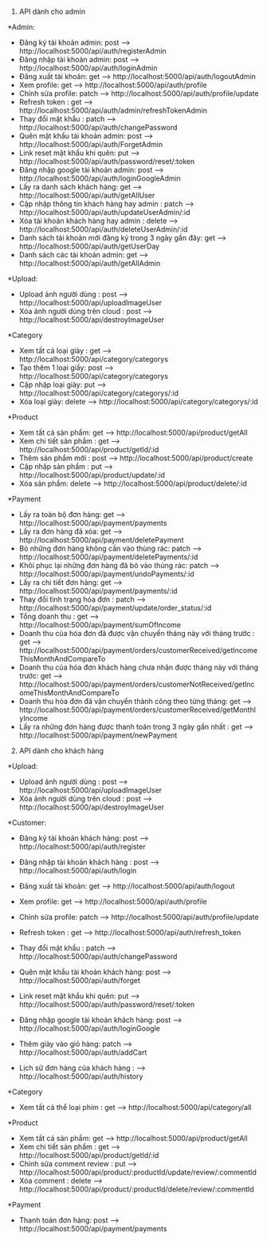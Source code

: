 1. API dành cho admin

\*Admin:

- Đăng ký tài khoản admin: post --> http://localhost:5000/api/auth/registerAdmin
- Đăng nhập tài khoản admin: post --> http://localhost:5000/api/auth/loginAdmin
- Đăng xuất tài khoản: get --> http://localhost:5000/api/auth/logoutAdmin
- Xem profile: get --> http://localhost:5000/api/auth/profile
- Chỉnh sửa profile: patch --> http://localhost:5000/api/auth/profile/update
- Refresh token : get --> http://localhost:5000/api/auth/admin/refreshTokenAdmin
- Thay đổi mật khẩu : patch --> http://localhost:5000/api/auth/changePassword
- Quên mật khẩu tài khoản admin: post --> http://localhost:5000/api/auth/ForgetAdmin
- Link reset mật khẩu khi quên: put --> http://localhost:5000/api/auth/password/reset/:token
- Đăng nhập google tài khoản admin: post --> http://localhost:5000/api/auth/loginGoogleAdmin
- Lấy ra danh sách khách hàng: get --> http://localhost:5000/api/auth/getAllUser
- Cập nhập thông tin khách hàng hay admin : patch --> http://localhost:5000/api/auth/updateUserAdmin/:id
- Xóa tài khoản khách hàng hay admin : delete --> http://localhost:5000/api/auth/deleteUserAdmin/:id
- Danh sách tài khoản mới đăng ký trong 3 ngày gần đây: get --> http://localhost:5000/api/auth/getUserDay
- Danh sách các tài khoản admin: get --> http://localhost:5000/api/auth/getAllAdmin

\*Upload:

- Upload ảnh người dùng : post --> http://localhost:5000/api/uploadImageUser
- Xóa ảnh người dùng trên cloud : post --> http://localhost:5000/api/destroyImageUser

\*Category

- Xem tất cả loại giày : get --> http://localhost:5000/api/category/categorys
- Tạo thêm 1 loại giầy: post --> http://localhost:5000/api/category/categorys
- Cập nhập loại giày: put --> http://localhost:5000/api/category/categorys/:id
- Xóa loại giày: delete --> http://localhost:5000/api/category/categorys/:id

\*Product

- Xem tất cả sản phẩm: get --> http://localhost:5000/api/product/getAll
- Xem chi tiết sản phẩm : get --> http://localhost:5000/api/product/getId/:id
- Thêm sản phẩm mới : post --> http://localhost:5000/api/product/create
- Cập nhập sản phẩm : put --> http://localhost:5000/api/product/update/:id
- Xóa sản phẩm: delete --> http://localhost:5000/api/product/delete/:id

\*Payment

- Lấy ra toàn bộ đơn hàng: get --> http://localhost:5000/api/payment/payments
- Lấy ra đơn hàng đã xóa: get --> http://localhost:5000/api/payment/deletePayment
- Bỏ những đơn hàng không cần vào thùng rác: patch --> http://localhost:5000/api/payment/deletePayments/:id
- Khôi phục lại những đơn hàng đã bỏ vào thùng rác: patch --> http://localhost:5000/api/payment/undoPayments/:id
- Lấy ra chi tiết đơn hàng: get --> http://localhost:5000/api/payment/payments/:id
- Thay đổi tình trạng hóa đơn : patch --> http://localhost:5000/api/payment/update/order_status/:id
- Tổng doanh thu : get --> http://localhost:5000/api/payment/sumOfIncome
- Doanh thu của hóa đơn đã được vận chuyển tháng này với tháng trước : get --> http://localhost:5000/api/payment/orders/customerReceived/getIncomeThisMonthAndCompareTo
- Doanh thu của hóa đơn khách hàng chưa nhận được tháng này với tháng trước: get --> http://localhost:5000/api/payment/orders/customerNotReceived/getIncomeThisMonthAndCompareTo
- Doanh thu hóa đơn đã vận chuyển thành công theo từng tháng: get --> http://localhost:5000/api/payment/orders/customerReceived/getMonthlyIncome
- Lấy ra những đơn hàng được thanh toán trong 3 ngày gần nhất : get --> http://localhost:5000/api/payment/newPayment

2. API dành cho khách hàng

\*Upload:

- Upload ảnh người dùng : post --> http://localhost:5000/api/uploadImageUser
- Xóa ảnh người dùng trên cloud : post --> http://localhost:5000/api/destroyImageUser

\*Customer:

- Đăng ký tài khoản khách hàng: post --> http://localhost:5000/api/auth/register
- Đăng nhập tài khoản khách hàng : post --> http://localhost:5000/api/auth/login
- Đăng xuất tài khoản: get --> http://localhost:5000/api/auth/logout
- Xem profile: get --> http://localhost:5000/api/auth/profile
- Chỉnh sửa profile: patch --> http://localhost:5000/api/auth/profile/update
- Refresh token : get --> http://localhost:5000/api/auth/refresh_token
- Thay đổi mật khẩu : patch --> http://localhost:5000/api/auth/changePassword
- Quên mật khẩu tài khoản khách hàng: post --> http://localhost:5000/api/auth/forget
- Link reset mật khẩu khi quên: put --> http://localhost:5000/api/auth/password/reset/:token
- Đăng nhập google tài khoản khách hàng: post --> http://localhost:5000/api/auth/loginGoogle

- Thêm giày vào giỏ hàng: patch --> http://localhost:5000/api/auth/addCart

- Lịch sử đơn hàng của khách hàng : --> http://localhost:5000/api/auth/history

\*Category

- Xem tất cả thể loại phim : get --> http://localhost:5000/api/category/all

\*Product

- Xem tất cả sản phẩm: get --> http://localhost:5000/api/product/getAll
- Xem chi tiết sản phẩm : get --> http://localhost:5000/api/product/getId/:id
- Chỉnh sửa comment review : put --> http://localhost:5000/api/product/:productId/update/review/:commentId
- Xóa comment : delete --> http://localhost:5000/api/product/:productId/delete/review/:commentId

\*Payment

- Thanh toán đơn hàng: post --> http://localhost:5000/api/payment/payments
